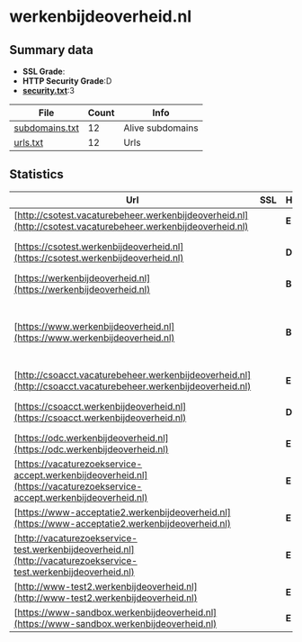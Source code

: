 

# werkenbijdeoverheid.nl
## Summary data


 - **SSL Grade**:
 - **HTTP Security Grade**:D
 - **[security.txt](https://www.digitaleoverheid.nl/nieuws/standaard-security-txt-nu-verplicht-voor-overheid/)**:3


| File       | Count | Info |
|------------|-------|------|
|[subdomains.txt](/data/werkenbijdeoverheid.nl/subdomains.txt)|12|Alive subdomains|
|[urls.txt](/data/werkenbijdeoverheid.nl/urls.txt)|12|Urls|


## Statistics


| Url | SSL | HTTP | Server | Cookie | HSTS | CORS | CTO | CSP | XFO | XXP | RP |FP| Tech |Title |
|--------|-------|-------|------|------|------|------|------|------|------|------|------|------|------|------|
|[http://csotest.vacaturebeheer.werkenbijdeoverheid.nl](http://csotest.vacaturebeheer.werkenbijdeoverheid.nl)| | **E**|cloudflare| | | | | | :white_check_mark: | | :white_check_mark: | |Cloudflare||
|[https://csotest.werkenbijdeoverheid.nl](https://csotest.werkenbijdeoverheid.nl)| | **D**|cloudflare|:white_check_mark: |:white_check_mark: | | | | | | :white_check_mark: | |Basic Cloudflare HSTS|Authentication R...|
|[https://werkenbijdeoverheid.nl](https://werkenbijdeoverheid.nl)| | **B**|cloudflare|:white_check_mark: |:white_check_mark: | | | | :white_check_mark: | :white_check_mark: | :white_check_mark: | |Cloudflare HSTS||
|[https://www.werkenbijdeoverheid.nl](https://www.werkenbijdeoverheid.nl)| | **B**|cloudflare|:white_check_mark: |:white_check_mark: | | | | :white_check_mark: | :white_check_mark: | :white_check_mark: | |Bloomreach Cloudflare Google Tag Manager HSTS React Typekit|Hét startpunt va...|
|[http://csoacct.vacaturebeheer.werkenbijdeoverheid.nl](http://csoacct.vacaturebeheer.werkenbijdeoverheid.nl)| | **E**|cloudflare| | | | | | :white_check_mark: | | :white_check_mark: | |Cloudflare||
|[https://csoacct.werkenbijdeoverheid.nl](https://csoacct.werkenbijdeoverheid.nl)| | **D**|cloudflare|:white_check_mark: |:white_check_mark: | | | | | | :white_check_mark: | |Basic Cloudflare HSTS|Authentication R...|
|[https://odc.werkenbijdeoverheid.nl](https://odc.werkenbijdeoverheid.nl)| | **E**|| | | | | | | | :white_check_mark: | |||
|[https://vacaturezoekservice-accept.werkenbijdeoverheid.nl](https://vacaturezoekservice-accept.werkenbijdeoverheid.nl)| | **E**|| | | | | | | | :white_check_mark: | |||
|[https://www-acceptatie2.werkenbijdeoverheid.nl](https://www-acceptatie2.werkenbijdeoverheid.nl)| | **E**|| | | | | | | | :white_check_mark: | |||
|[http://vacaturezoekservice-test.werkenbijdeoverheid.nl](http://vacaturezoekservice-test.werkenbijdeoverheid.nl)| | **E**|| | | | | | | | :white_check_mark: | |||
|[http://www-test2.werkenbijdeoverheid.nl](http://www-test2.werkenbijdeoverheid.nl)| | **E**|| | | | | | | | :white_check_mark: | |||
|[https://www-sandbox.werkenbijdeoverheid.nl](https://www-sandbox.werkenbijdeoverheid.nl)| | **E**|| | | | | | | | :white_check_mark: | |||


